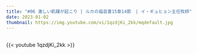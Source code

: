 ```yaml
---
title: "#06 激しい飢饉が起こり | ルカの福音書15章14節　| イ・ギュヒョン主任牧師"
date: 2023-01-02
thumbnail: https://img.youtube.com/vi/1qzdjKi_2kk/mqdefault.jpg
---
```


## <!--more-->

{{< youtube 1qzdjKi_2kk >}}
